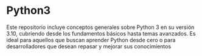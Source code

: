 # Python3
Este repositorio incluye conceptos generales sobre Python 3 en su versión 3.10, cubriendo desde los fundamentos básicos hasta temas avanzados. Es ideal para aquellos que buscan aprender Python desde cero o para desarrolladores que desean repasar y mejorar sus conocimientos
